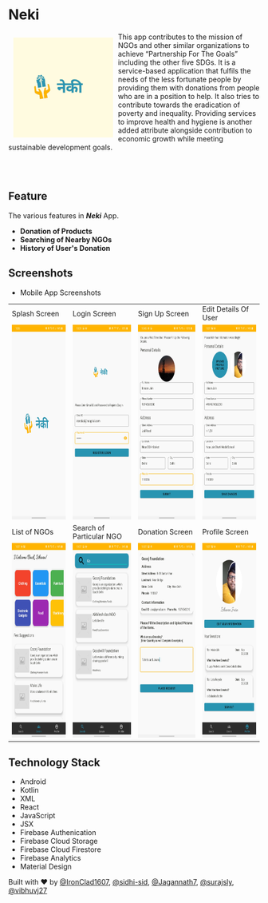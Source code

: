 # Neki

<img src = "/images/logo.png" height = "200" width="200" align="left" hspace="10" vspace="10"> 

This app contributes to the mission of NGOs and other similar organizations to achieve “Partnership For The Goals” including the other five SDGs. It is a service-based application that fulfils the needs of the less fortunate people by providing them with donations from people who are in a position to help. It also tries to contribute towards the eradication of poverty and inequality. Providing services to improve health and hygiene is another added attribute alongside contribution to economic growth while meeting sustainable development goals.<br>

<br>
<br>

## Feature

The various features in ***Neki*** App.

- **Donation of Products**
- **Searching of Nearby NGOs** 
- **History of User's Donation**

## Screenshots

- Mobile App Screenshots

<table align="center">
	<tr>
		<td>
			Splash Screen
		</td>
		<td>
			Login Screen
		</td>
		<td>
			Sign Up Screen
		</td>
		<td> Edit Details Of User
		</td>
	</tr>
	<tr>
		<td>
			<img src="/images/mobileapp1.jpg" height="390" width="180">
		</td>
		<td><img src="/images/mobileapp7.jpg" height="390" width="180">
		</td>
		<td><img src="/images/mobileapp8.jpg" height="390" width="180">
		</td>
		<td><img src="/images/mobileapp4.jpg" height="390" width="180">
		</td>
	</tr>
	<tr>
		<td>
			List of NGOs
		</td>
		<td>
			Search of Particular NGO
		</td>
		<td>
			Donation Screen
		</td>
		<td>
			Profile Screen
		</td>
	</tr>
	<tr>
		<td>
			<img src="/images/mobileapp3.jpg" height="390" width="180">
		</td>
		<td><img src="/images/mobileapp5.jpg" height="390" width="180">
		</td>
		<td><img src="/images/mobileapp6.jpg" height="390" width="180">
		</td>
		<td><img src="/images/mobileapp2.jpg" height="390" width="180">
		</td>
	</tr>
</table>


## Technology Stack
- Android
- Kotlin
 - XML
- React
 - JavaScript
 - JSX
 - Firebase Authenication
 - Firebase Cloud Storage
 - Firebase Cloud Firestore
 - Firebase Analytics
 - Material Design


 Built with :heart: by [@IronClad1607](https://github.com/IronClad1607), [@sidhi-sid](https://github.com/sidhi-sid), [@Jagannath7](https://github.com/Jagannath7), [@surajsly](https://github.com/surajsly), [@vibhuvj27](https://github.com/vibhuvj27)
